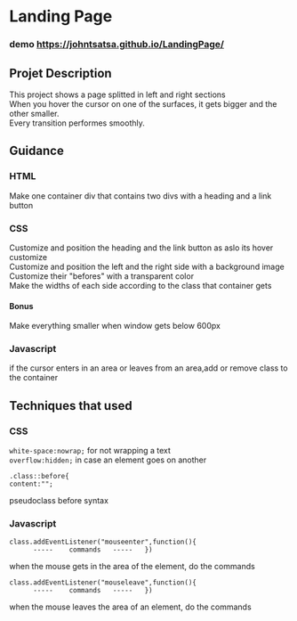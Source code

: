 # Landing Page

### demo https://johntsatsa.github.io/LandingPage/

## Projet Description
This project shows a page splitted in left and right sections  
When you hover the cursor on one of the surfaces, it gets bigger and the other smaller.  
Every transition performes smoothly.

## Guidance
### HTML
Make one container div that contains two divs with a heading and a link button
### CSS
Customize and position the heading and the link button as aslo its hover customize  
Customize and position the left and the right side with a background image  
Customize their "befores" with a transparent color  
Make the widths of each side according to the class that container gets
#### Bonus
Make everything smaller when window gets below 600px
### Javascript
if the cursor enters in an area or leaves from an area,add or remove class to the container

## Techniques that used
### CSS
``` white-space:nowrap; ```  for not wrapping a text  
``` overflow:hidden; ```  in case an element goes on another
```
.class::before{
content:"";
```  
pseudoclass before syntax
### Javascript
```
class.addEventListener("mouseenter",function(){
	  -----    commands   -----   })
```
when the mouse gets in the area of the element, do the commands
```
class.addEventListener("mouseleave",function(){
	  -----    commands   -----   })
```  
when the mouse leaves the area of an element, do the commands
